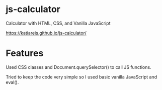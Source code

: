 # js-calculator
Calculator with HTML, CSS, and Vanilla JavaScript

https://katiareis.github.io/js-calculator/


# Features
Used CSS classes and Document.querySelector() to call JS functions.

Tried to keep the code very simple so I used basic vanilla JavaScript and eval().
